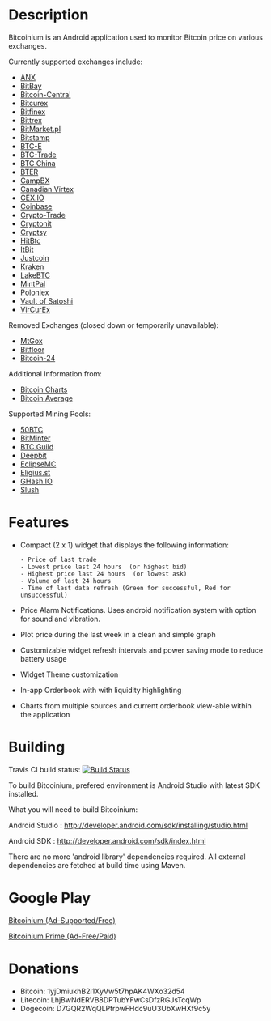 Description
===============
Bitcoinium is an Android application used to monitor Bitcoin price on various exchanges. 

Currently supported exchanges include:

  - [ANX](https://anxbtc.com)
  - [BitBay](https://bitbay.pl)
  - [Bitcoin-Central](http://bitcoin-central.net)
  - [Bitcurex](https://bitcurex.com)
  - [Bitfinex](https://bitfinex.com.com)
  - [Bittrex](https://bittrex.com)
  - [BitMarket.pl](https://bitmarket.pl)
  - [Bitstamp](https://www.bitstamp.net)
  - [BTC-E](https://btc-e.com)
  - [BTC-Trade](https://www.btctrade.com)
  - [BTC China](https://btcchina.com)
  - [BTER](https://bter.com)
  - [CampBX](https://campbx.com)
  - [Canadian Virtex](https://www.cavirtex.com)
  - [CEX.IO](https://cex.io)
  - [Coinbase](https://coinbase.com)
  - [Crypto-Trade](https://crypto-trade.com)
  - [Cryptonit](https://cryptonit.net)
  - [Cryptsy](https://www.cryptsy.com)
  - [HitBtc](https://hitbtc.com)
  - [ItBit](https://www.itbit.com)
  - [Justcoin](https://justcoin.com/en)
  - [Kraken](https://www.kraken.com)
  - [LakeBTC](https://lakebtc.com)
  - [MintPal](https://www.mintpal.com)
  - [Poloniex](https://poloniex.com)
  - [Vault of Satoshi](https://www.vaultofsatoshi.com)
  - [VirCurEx](https://vircurex.com)
	
Removed Exchanges (closed down or temporarily unavailable):

  - [MtGox](http://mtgox.com)
  - [Bitfloor](https://bitfloor.com)
  - [Bitcoin-24](https://bitcoin-24.com)
		
Additional Information from:

  - [Bitcoin Charts](http://bitcoincharts.com/markets)
  - [Bitcoin Average](https://bitcoinaverage.com)

Supported Mining Pools:

  - [50BTC](https://50btc.com/en)
  - [BitMinter](http://bitminter.com)
  - [BTC Guild](https://www.btcguild.com)
  - [Deepbit](http://deepbit.net)
  - [EclipseMC](https://eclipsemc.com)
  - [Eligius.st](http://eligius.st)
  - [GHash.IO](https://ghash.io/)
  - [Slush](http://mining.bitcoin.cz)

Features
===============
- Compact (2 x 1) widget that displays the following information:
 
      - Price of last trade
      - Lowest price last 24 hours  (or highest bid)
      - Highest price last 24 hours  (or lowest ask)
      - Volume of last 24 hours
      - Time of last data refresh (Green for successful, Red for unsuccessful)

- Price Alarm Notifications. Uses android notification system with option for sound and vibration.
- Plot price during the last week in a clean and simple graph
- Customizable widget refresh intervals and power saving mode to reduce battery usage
- Widget Theme customization
- In-app Orderbook with with liquidity highlighting
- Charts from multiple sources and current orderbook view-able within the application

Building 
===============
Travis CI build status: [![Build Status](https://travis-ci.org/veken0m/bitcoinium.svg?branch=develop)](https://travis-ci.org/veken0m/bitcoinium)

To build Bitcoinium, prefered environment is Android Studio with latest SDK installed.

What you will need to build Bitcoinium:

Android Studio							: http://developer.android.com/sdk/installing/studio.html

Android SDK								: http://developer.android.com/sdk/index.html

There are no more 'android library' dependencies required. All external dependencies are fetched at build time using Maven.


Google Play
===============
[Bitcoinium (Ad-Supported/Free)](https://play.google.com/store/apps/details?id=com.veken0m.cavirtex)

[Bitcoinium Prime (Ad-Free/Paid)](https://play.google.com/store/apps/details?id=com.veken0m.bitcoinium)


Donations
===============
- Bitcoin: 1yjDmiukhB2i1XyVw5t7hpAK4WXo32d54
- Litecoin: LhjBwNdERVB8DPTubYFwCsDfzRGJsTcqWp
- Dogecoin: D7GQR2WqQLPtrpwFHdc9uU3UbXwHXf9c5y
